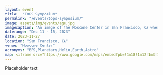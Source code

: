 ```yaml
---
layout: event
title:  "TOPS Symposium"
permalink: "/events/tops-symposium/"
image: assets/img/events/agu.jpg
imagecaption: "An image of the Moscone Center in San Francisco, CA where AGU will be held."
daterange: "Dec 11 - 15, 2023"
date: 2023-11-27
location: "San Francisco, CA"
venue: "Moscone Center"
acronyms: "BPS,Planetary,Helio,Earth,Astro"
map: <iframe src="https://www.google.com/maps/embed?pb=!1m18!1m12!1m3!1d25225.951246658202!2d-122.42128936671311!3d37.78432337198296!2m3!1f0!2f0!3f0!3m2!1i1024!2i768!4f13.1!3m3!1m2!1s0x8085807ded297e89%3A0xd9553880aa393c6c!2sMoscone%20Center!5e0!3m2!1sen!2sus!4v1701064512358!5m2!1sen!2sus" width="600" height="450" style="border:0;" allowfullscreen="" loading="lazy" referrerpolicy="no-referrer-when-downgrade"></iframe>
---
```


Placeholder text
